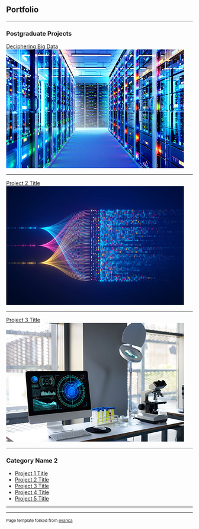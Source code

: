 ## Portfolio

---

### Postgraduate Projects

[Deciphering Big Data](/sample_page)
<img src="images/Deciphering-Big-Data.png?raw=true"/>

---
[Project 2 Title](/pdf/sample_presentation.pdf)
<img src="images/Machine-Learning.png?raw=true"/>

---
[Project 3 Title](http://example.com/)
<img src="images/Research-Methods-and-Professional-Practice.png?raw=true"/>

---

### Category Name 2

- [Project 1 Title](http://example.com/)
- [Project 2 Title](http://example.com/)
- [Project 3 Title](http://example.com/)
- [Project 4 Title](http://example.com/)
- [Project 5 Title](http://example.com/)

---




---
<p style="font-size:11px">Page template forked from <a href="https://github.com/evanca/quick-portfolio">evanca</a></p>
<!-- Remove above link if you don't want to attibute -->
